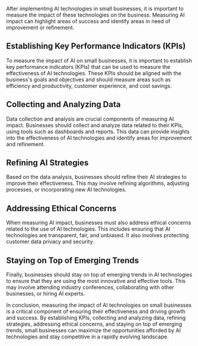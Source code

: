 
After implementing AI technologies in small businesses, it is important to measure the impact of these technologies on the business. Measuring AI impact can highlight areas of success and identify areas in need of improvement or refinement.

Establishing Key Performance Indicators (KPIs)
----------------------------------------------

To measure the impact of AI on small businesses, it is important to establish key performance indicators (KPIs) that can be used to measure the effectiveness of AI technologies. These KPIs should be aligned with the business's goals and objectives and should measure areas such as efficiency and productivity, customer experience, and cost savings.

Collecting and Analyzing Data
-----------------------------

Data collection and analysis are crucial components of measuring AI impact. Businesses should collect and analyze data related to their KPIs, using tools such as dashboards and reports. This data can provide insights into the effectiveness of AI technologies and identify areas for improvement and refinement.

Refining AI Strategies
----------------------

Based on the data analysis, businesses should refine their AI strategies to improve their effectiveness. This may involve refining algorithms, adjusting processes, or incorporating new AI technologies.

Addressing Ethical Concerns
---------------------------

When measuring AI impact, businesses must also address ethical concerns related to the use of AI technologies. This includes ensuring that AI technologies are transparent, fair, and unbiased. It also involves protecting customer data privacy and security.

Staying on Top of Emerging Trends
---------------------------------

Finally, businesses should stay on top of emerging trends in AI technologies to ensure that they are using the most innovative and effective tools. This may involve attending industry conferences, collaborating with other businesses, or hiring AI experts.

In conclusion, measuring the impact of AI technologies on small businesses is a critical component of ensuring their effectiveness and driving growth and success. By establishing KPIs, collecting and analyzing data, refining strategies, addressing ethical concerns, and staying on top of emerging trends, small businesses can maximize the opportunities afforded by AI technologies and stay competitive in a rapidly evolving landscape.
